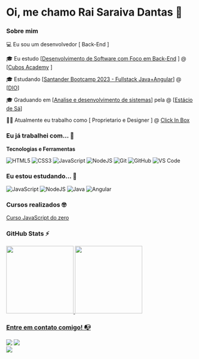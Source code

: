 # Oi, me chamo Rai Saraiva Dantas 👋

### Sobre mim

💻 Eu sou um desenvolvedor [ Back-End ]


🎓 Eu estudo [[Desenvolvimento de Software com Foco em Back-End](https://cubos.academy/cursos/desenvolvimento-de-software-v2) ] @ [[Cubos Academy](https://cubos.academy/) ] </br>

🎓 Estudando [[Santander Bootcamp 2023 - Fullstack Java+Angular](https://web.dio.me/track/bf7abb82-1324-4074-9949-f474a1a911fe)] @ [[DIO](https://web.dio.me)]

🎓 Graduando em [[Analise e desenvolvimento de sistemas](https://estacio.br/cursos/graduacao/analise-e-desenvolvimento-de-sistemas)] pela @ [[Estácio de Sá](https://estacio.br/)]


👩‍💻 Atualmente eu trabalho como [ Proprietario e Designer ] @ [Click In Box](https://www.instagram.com/clickinboxnatal/)


### Eu já trabalhei com... 🔧

**Tecnologias e Ferramentas**

![HTML5](https://img.shields.io/badge/html5-%23E34F26.svg?style=for-the-badge&logo=html5&logoColor=white)
![CSS3](https://img.shields.io/badge/css3-%231572B6.svg?style=for-the-badge&logo=css3&logoColor=white)
![JavaScript](https://img.shields.io/badge/javascript-%23323330.svg?style=for-the-badge&logo=javascript&logoColor=%23F7DF1E)
![NodeJS](https://img.shields.io/badge/node.js-6DA55F?style=for-the-badge&logo=node.js&logoColor=white)
![Git](https://img.shields.io/badge/git-%23F05033.svg?style=for-the-badge&logo=git&logoColor=white)
![GitHub](https://img.shields.io/badge/github-%23121011.svg?style=for-the-badge&logo=github&logoColor=white)
![VS Code](https://img.shields.io/badge/VS%20Code-0078d7.svg?style=for-the-badge&logo=visual-studio-code&logoColor=white)


### Eu estou estudando... 🧩

![JavaScript](https://img.shields.io/badge/javascript-%23323330.svg?style=for-the-badge&logo=javascript&logoColor=%23F7DF1E)
![NodeJS](https://img.shields.io/badge/node.js-6DA55F?style=for-the-badge&logo=node.js&logoColor=white)
![Java](https://img.shields.io/badge/java-%23ED8B00.svg?style=for-the-badge&logo=openjdk&logoColor=white)
![Angular](https://img.shields.io/badge/Angular-red?style=for-the-badge&logo=angular&logoColor=white)

### Cursos realizados 🤓

[Curso JavaScript do zero](https://www.betrybe.com/)


### GitHub Stats ⚡
<div>
<a href="https://github.com/SaraivaRai">
<img height="180em" src="https://github-readme-stats.vercel.app/api/top-langs/?username=SaraivaRai&layout=compact&langs_count=7&theme=dracula"/>
<img height="180em" src="https://github-readme-stats.vercel.app/api?username=SaraivaRai&show_icons=true&theme=dracula&include_all_commits=true&count_private=true"/>
</div>

### Entre em contato comigo! 📭
<div>

<a href="https://instagram.com/rai_saraiva" target="_blank"><img src="https://img.shields.io/badge/-Instagram-%23E4405F?style=for-the-badge&logo=instagram&logoColor=white" target="_blank"></a>
<a href="https://www.linkedin.com/in/rai-saraiva" target="_blank"><img src="https://img.shields.io/badge/-LinkedIn-%230077B5?style=for-the-badge&logo=linkedin&logoColor=white" target="_blank"></a>   
<a href="https://github.com/SaraivaRai" target="_blank"><img src="https://img.shields.io/badge/github-%23121011.svg?style=for-the-badge&logo=github&logoColor=white" target="_blank"></a>
</div>



